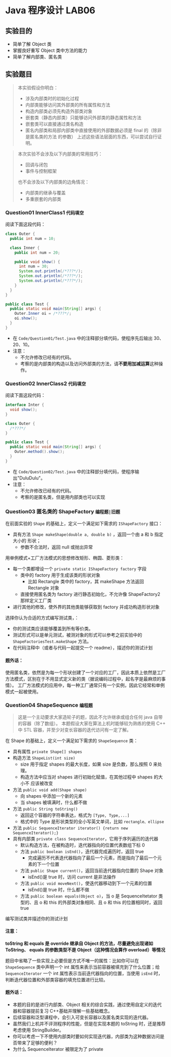 # Java 程序设计 LAB06

## 实验目的

- 简单了解 Object 类
- 掌握良好重写 Object 类中方法的能力
- 简单了解内部类、匿名类

## 实验题目

> 本实验假设你明白：
>
> - 涉及内部类时的初始化过程
> - 内部类能够访问其外部类的所有属性和方法
> - 构造内部类必须先构造外部类对象
> - 嵌套类（静态内部类）只能够访问外部类的静态属性和方法
> - 嵌套类可以直接通过类名构造
> - 匿名内部类和局部内部类中直接使用的外部数据必须是 final 的（除非是匿名类的方法 的参数）
>   上述这些语法层面的东西，可以尝试自行证明。

> 本次实验不会涉及以下内部类的常用技巧：
>
> - 回调与闭包
> - 事件与控制框架
>
> 也不会涉及以下内部类的边角情况：
>
> - 内部类的继承与覆盖
> - 多重嵌套的内部类

### Question01 InnerClass1 `代码填空`

阅读下面这段代码：

```java
class Outer {
  public int num = 10;

  class Inner {
	public int num = 20;

	public void show() {
	  int num = 30;
	  System.out.println(/*???*/);
	  System.out.println(/*???*/);
	  System.out.println(/*???*/);
	}
  }
}

public class Test {
  public static void main(String[] args) {
	Outer.Inner oi = /*???*/;
	oi.show();
  }
}
```

- 在 `Code/Question01/Test.java` 中的注释部分填代码，使程序先后输出 30、20、10。
- 注意：
  - 不允许修改已经有的代码。
  - 考察的是内部类的构造以及访问外部类的方法，请**不要用加减运算**这种操作。

### Question02 InnerClass2 `代码填空`

阅读下面这段代码：

```java
interface Inter {
  void show();
}

class Outer {
  /*???*/
}

public class Test {
  public static void main(String[] args) {
	Outer.method().show();
  }
}
```

- 在 `Code/Question02/Test.java` 中的注释部分填代码，使程序输出"DuluDulu"。
- 注意：
  - 不允许修改已经有的代码。
  - 考察的是匿名类，但是用内部类也可以实现

### Question03 匿名类的 ShapeFactory `编程题|旧题`

在前面实验的 `Shape` 的基础上，定义一个满足如下需求的 `IShapeFactory` 接口：

- 具有方法 `Shape makeShape(double a, double b)` ，返回一个由 a 和 b 指定大小的 形状；
  - 参数不合法时，返回 null 或抛出异常

用单例模式+工厂方法模式的思想修改矩形、椭圆、菱形类：

- 每一个类都增设一个 `private static IShapeFactory factory` 字段
  - 类中的 factory 用于生成该类的形状对象
    - 比如 Rectangle 类中的 factory，其 makeShape 方法返回 Rectangle 对象
  - 直接使用匿名类为 factory 进行静态初始化，不允许像 ShapeFactory2 那样定义工厂类
- 进行其他的修改，使外界的其他类能够获取到 factory 并成功构造形状对象

选择你认为合适的方式编写测试类，：

- 你的测试类应该能够覆盖到所有等价类。
- 测试形式可以是单元测试，被测对象的形式可以参考之前实验中的 `ShapeFactoriesTest.makeShape` 方法。
- 在代码注释中（或者与代码一起提交一个 readme），描述你的测试计划

#### 题外话：

使用匿名类，依然是为每一个形状创建了一个对应的工厂，因此本质上依然是工厂方法模式，区别在于不用显式定义新的类（据说编码过程中，起名字是最麻烦的事情）。
工厂方法模式的应用中，每一种工厂通常只有一个实例，因此它经常和单例模式一起被使用。

### Question04 ShapeSequence `编程题`

> 这是一个主动要求大家造轮子的题，因此不允许继承或组合任何 java 自带的容器（除了数组）。
> 本题假设大家在算法上机时能够较为熟练的使用 C++ 中 STL 容器，并至少对变长容器的迭代访问有一定了解。

在 Shape 的基础上，定义一个满足如下需求的 `ShapeSequence` 类：

- 具有属性 `private Shape[] shapes`
- 构造方法 `ShapeList(int size)`
  - size 用于指定 shapes 的最大长度，如果 size 是负数，那么按照 0 来处理。
  - 构造方法中应当对 shapes 进行初始化赋值，在其他过程中 shapes 的大小不
    应该被改变
- 方法 `public void add(Shape shape)`
  - 向 shapes 中添加一个新的元素
  - 当 shapes 被填满时，什么都不做
- 方法 `public String toString()`
  - 返回这个容器的字符串表达，格式为 `[Type, Type,...]`
  - 格式中的 Type 是形状类型的全小写英文单词，比如 `rectangle、ellipse`
- 方法 `public SequenceIterator iterator() {return new SequenceIterator();}`
- 具有内部类 `private class SequenceIterator`，它用于序列遍历的迭代器
  - 默认构造方法，在被构造时，迭代器指向的位置代表数组下标 0
  - 方法 `public boolean isEnd()`，迭代器完成遍历时，返回 true
    - 完成遍历不代表迭代器指向了最后一个元素，而是指向了最后一个元素的下一个位置
  - 方法 `public Shape current()`，返回当前迭代器指向位置的 Shape 对象
    - isEnd()是 true 时，访问 current 是非法操作
  - 方法 `public void moveNext()`，使迭代器移动到下一个元素的位置
    - isEnd()是 true 时，什么都不做
  - 方法 `public boolean equals(Object o)`，当 o 是 SequenceItetator 类型的、且
    o 和 this 的外部类对象相同、且 o 和 this 的位置相同时，返回 true

编写测试类并描述你的测试计划

#### 注意：

**toString 和 equals 是 override 继承自 Object 的方法，尽量避免出现诸如 ToString、 equals 的参数类型不是 Object（这种情况会算作 overload）等情况**

题目中省略了一些实现上必要但是方式不唯一的属性：比如你可以在 `ShapeSequence` 类中声明一个 int 属性来表示当前容器被填充到了什么位置；给 `SequenceIterator` 一个 int 属性表示当前迭代器指向的位置，当使用 `isEnd` 时，判断迭代器位置和外部类容器的填充位置进行比较。

#### 题外话：

- 本题的目的是进行内部类、Object 相关的综合实践，通过使用自定义的迭代器和容器提前复习 C++基础并理解一些基础概念。
- 后续容器和泛型课程中，会引入可变长容器以及匿名类实现的迭代器。
- 虽然我们上机并不评测程序的性能，但是在实现本题的 toString 时，还是推荐考虑使用 StringBuilder。
- 你可以考虑一下不使用内部类时要如何实现迭代器，内部类为这种数据访问是否带来了足够的便利？
- 为什么 SequenceIterator 被限定为了 private
